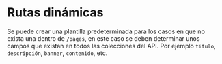 # Rutas dinámicas

Se puede crear una plantilla predeterminada para los casos en que no exista una dentro de `/pages`, en este caso se deben determinar unos campos que existan en todos las colecciones del API. Por ejemplo `titulo`, `descripción`, `banner`, `contenido`, etc.
